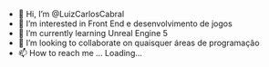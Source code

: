 - 👋 Hi, I’m @LuizCarlosCabral
- 👀 I’m interested in  Front End e desenvolvimento de jogos
- 🌱 I’m currently learning  Unreal Engine 5
- 💞️ I’m looking to collaborate on  quaisquer áreas de programação
- 📫 How to reach me ... Loading...

<!---
LuizCarlosCabral/LuizCarlosCabral is a ✨ special ✨ repository because its `README.md` (this file) appears on your GitHub profile.
You can click the Preview link to take a look at your changes.
--->
